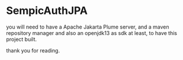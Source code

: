 # SempicAuthJPA

you will need to have a Apache Jakarta Plume server, and a maven repository manager and also an openjdk13 as sdk at least, to have this project built.

thank you for reading.
